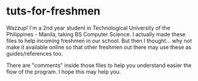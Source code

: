 # tuts-for-freshmen

Wazzup! I'm a 2nd year student in Technological University of the Philippines - Manila, taking BS Computer Science. I actually made these files to help incoming freshmen in our school. But then I thought... why not make it available online so that other freshmen out there may use these as guides/references too.

There are "comments" inside those files to help you understand easier the flow of the program. I hope this may help you.
